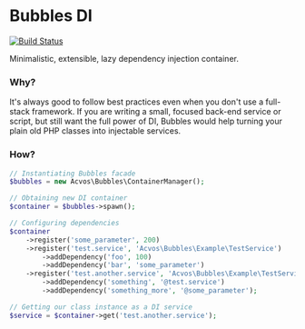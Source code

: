 # Bubbles DI
[![Build Status](https://travis-ci.org/acvos/bubbles-container.svg?branch=master)](https://travis-ci.org/acvos/bubbles-container)

Minimalistic, extensible, lazy dependency injection container.

### Why?
It's always good to follow best practices even when you don't use a full-stack framework. If you are writing a small, focused back-end service or script, but still want the full power of DI, Bubbles would help turning your plain old PHP classes into injectable services.

### How?
```php
// Instantiating Bubbles facade
$bubbles = new Acvos\Bubbles\ContainerManager();

// Obtaining new DI container
$container = $bubbles->spawn();

// Configuring dependencies
$container
    ->register('some_parameter', 200)
    ->register('test.service', 'Acvos\Bubbles\Example\TestService')
        ->addDependency('foo', 100)
        ->addDependency('bar', 'some_parameter')
    ->register('test.another.service', 'Acvos\Bubbles\Example\TestService')
        ->addDependency('something', '@test.service')
        ->addDependency('something_more', '@some_parameter');

// Getting our class instance as a DI service
$service = $container->get('test.another.service');
```
